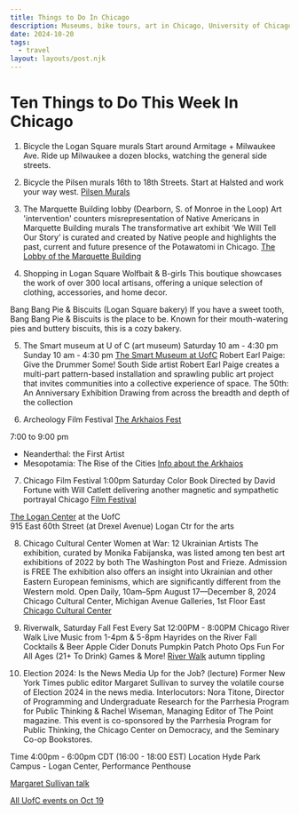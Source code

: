 ```yaml
---
title: Things to Do In Chicago 
description: Museums, bike tours, art in Chicago, University of Chicago, travel  
date: 2024-10-20
tags:
  - travel  
layout: layouts/post.njk
---
```


# Ten Things to Do This Week In Chicago 

1. Bicycle the Logan Square murals
Start around Armitage + Milwaukee Ave.  Ride up Milwaukee a dozen blocks, watching the general side streets.

2. Bicycle the Pilsen murals
16th to 18th Streets.  Start at Halsted and work your way west.
[Pilsen Murals](https://guides.suntimes.com/street-art/pilsen/) 


3. The Marquette Building lobby (Dearborn, S. of Monroe in the Loop)
Art 'intervention' counters misrepresentation of Native Americans in Marquette Building murals
The transformative art exhibit ‘We Will Tell Our Story’ is curated and created by Native people and highlights the past, current and future presence of the Potawatomi in Chicago.
[The Lobby of the Marquette Building](https://chicago.suntimes.com/art/2024/10/11/new-art-exhibition-counters-misrepresentation-of-native-americans-in-chicagos-marquette-building) 


4. Shopping in Logan Square
Wolfbait & B-girls
This boutique showcases the work of over 300 local artisans, offering a unique selection of clothing, accessories, and home decor.

Bang Bang Pie & Biscuits (Logan Square bakery)
If you have a sweet tooth, Bang Bang Pie & Biscuits is the place to be. Known for their mouth-watering pies and buttery biscuits, this is a cozy bakery.


5. The Smart museum at U of C (art museum)
Saturday 10 am - 4:30 pm
Sunday 10 am - 4:30 pm
[The Smart Museum at UofC](https://smartmuseum.uchicago.edu/) 
Robert Earl Paige: Give the Drummer Some!
South Side artist Robert Earl Paige creates a multi-part pattern-based installation and sprawling public art project that invites communities into a collective experience of space.
The 50th: An Anniversary Exhibition
Drawing from across the breadth and depth of the collection 

6. Archeology Film Festival 
[The Arkhaios Fest](https://arkhaiosfilmfestival.org/about-arkhaios) 

 
7:00 to 9:00 pm 
-  Neanderthal: the First Artist 
-  Mesopotamia: The Rise of the Cities 
[Info about the Arkhaios](https://img1.wsimg.com/blobby/go/cee9a6ae-cf4b-4f6a-ad28-a0510b0e8e8b/Program%20Final.pdf) 


7. Chicago Film Festival
1:00pm Saturday 
Color Book 
Directed by  David Fortune with Will Catlett delivering another magnetic and sympathetic portrayal 
Chicago [Film Festival](https://www.chicagofilmfestival.com/film/color-book/) 
 
[The Logan Center](https://www.logancenter.uchicago.edu/visit) at the UofC   
915 East 60th Street (at Drexel Avenue) Logan Ctr for the arts 


8. Chicago Cultural Center 
Women at War: 12 Ukrainian Artists
The exhibition, curated by Monika Fabijanska, was listed among ten best art exhibitions of 2022 by both The Washington Post and Frieze.
Admission is FREE
The exhibition also offers an insight into Ukrainian and other Eastern European feminisms, which are signiﬁcantly diﬀerent from the Western mold. 
Open Daily, 10am–5pm
August 17—December 8, 2024
Chicago Cultural Center, Michigan Avenue Galleries, 1st Floor East
[Chicago Cultural Center](https://www.chicago.gov/city/en/depts/dca/supp_info/women_at_war.html) 



9. Riverwalk, Saturday Fall Fest
Every Sat  12:00PM - 8:00PM 
Chicago River Walk 
    Live Music from 1-4pm & 5-8pm
    Hayrides on the River
    Fall Cocktails & Beer
    Apple Cider Donuts
    Pumpkin Patch Photo Ops
    Fun For All Ages (21+ To Drink)
    Games & More!
[River Walk](https://do312.com/events/weekly/sat/island-party-hut-fall-fest-tickets) autumn tippling   

    


10. Election 2024: Is the News Media Up for the Job? (lecture)
Former New York Times public editor Margaret Sullivan to survey the volatile course of Election 2024 in the news media.
Interlocutors: Nora Titone, Director of Programming and Undergraduate Research for the Parrhesia Program for Public Thinking & Rachel Wiseman, Managing Editor of The Point magazine.
This event is co-sponsored by the Parrhesia Program for Public Thinking, the Chicago Center on Democracy, and the Seminary Co-op Bookstores.

Time 4:00pm - 6:00pm CDT (16:00 - 18:00 EST)
Location  Hyde Park Campus - Logan Center, Performance Penthouse

[Margaret Sullivan talk](https://events.uchicago.edu/event/240499-election-2024-is-the-news-media-up-for-the-job) 

[All UofC events on Oct 19](https://events.uchicago.edu/day/date/20241019) 

